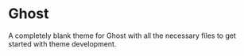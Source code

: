 # Ghost

A completely blank theme for Ghost with all the necessary files to get started with theme development.